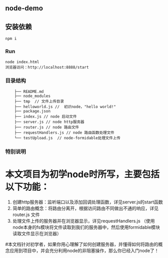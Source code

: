 ## node-demo

## 安装依赖
```
npm i
```
### Run
```
node index.html
浏览器访问：http://localhost:8888/start
```

### 目录结构

        ├── README.md
        ├── node_modules
        ├── tmp  // 文件上传目录
        ├── helloworld.js //  初识node，"hello world!"
        ├── package.json
        ├── index.js // node 启动文件
        ├── server.js // node http服务器
        ├── router.js // node 路由文件
        ├── requestHandlers.js // node 路由函数处理文件
        └── testUpload.js  // node-formidable处理文件上传

### 特别说明
# 本文项目为初学node时所写，主要包括以下功能：
1. 创建http服务器：监听端口以及添加回调处理函数，详见server.js的start函数
2. 简单的路由概念：将路由分离开，根据访问路由不同做出不通的响应，详见router.js 文件
3. 处理文件上传的服务器并在浏览器显示，详见requestHandlers.js
  （使用node本身的fs模块将文件读取到我们的服务器中，然后使用formidable模块读取文件显示在浏览器）
 
#本文档针对初学者，如果你用心理解了如何创建服务器，并懂得如何将路由的概念应用到项目中，并会充分利用node的非阻塞操作，那么你已经入门node了！